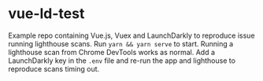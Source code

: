 # vue-ld-test

Example repo containing Vue.js, Vuex and LaunchDarkly to reproduce issue running lighthouse scans. Run `yarn && yarn serve` to start. Running a lighthouse scan from Chrome DevTools works as normal. Add a LaunchDarkly key in the `.env` file and re-run the app and lighthouse to reproduce scans timing out.
